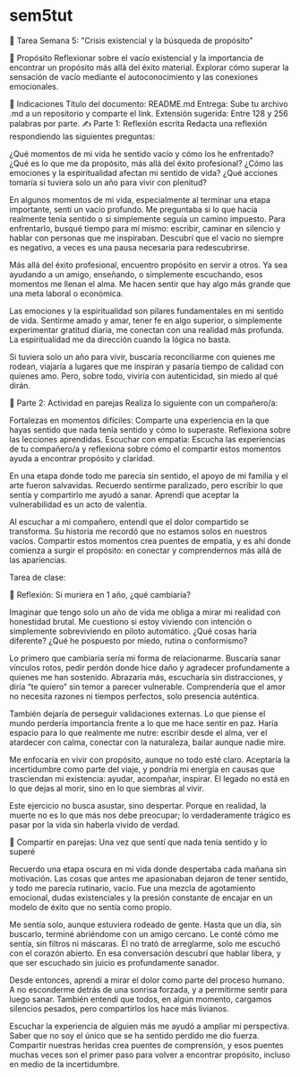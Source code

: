 # sem5tut

📝 Tarea Semana 5: "Crisis existencial y la búsqueda de propósito"

🎯 Propósito
Reflexionar sobre el vacío existencial y la importancia de encontrar un propósito más allá del éxito material. 
Explorar cómo superar la sensación de vacío mediante el autoconocimiento y las conexiones emocionales.

📂 Indicaciones
Título del documento: README.md
Entrega: Sube tu archivo .md a un repositorio y comparte el link.
Extensión sugerida: Entre 128 y 256 palabras por parte.
✍️ Parte 1: Reflexión escrita
Redacta una reflexión respondiendo las siguientes preguntas:

¿Qué momentos de mi vida he sentido vacío y cómo los he enfrentado?
¿Qué es lo que me da propósito, más allá del éxito profesional?
¿Cómo las emociones y la espiritualidad afectan mi sentido de vida?
¿Qué acciones tomaría si tuviera solo un año para vivir con plenitud?

En algunos momentos de mi vida, especialmente al terminar una etapa importante, sentí un vacío profundo.
Me preguntaba si lo que hacía realmente tenía sentido o si simplemente seguía un camino impuesto. 
Para enfrentarlo, busqué tiempo para mí mismo: escribir, caminar en silencio y hablar con personas que me inspiraban. 
Descubrí que el vacío no siempre es negativo, a veces es una pausa necesaria para redescubrirse.

Más allá del éxito profesional, encuentro propósito en servir a otros. Ya sea ayudando a un amigo, enseñando, 
o simplemente escuchando, esos momentos me llenan el alma. Me hacen sentir que hay algo más grande que una
meta laboral o económica.

Las emociones y la espiritualidad son pilares fundamentales en mi sentido de vida. Sentirme amado y amar,
tener fe en algo superior, o simplemente experimentar gratitud diaria, me conectan con una realidad más profunda.
La espiritualidad me da dirección cuando la lógica no basta.

Si tuviera solo un año para vivir, buscaría reconciliarme con quienes me rodean, viajaría a lugares que me inspiran
y pasaría tiempo de calidad con quienes amo. Pero, sobre todo, viviría con autenticidad, sin miedo al qué dirán.

💬 Parte 2: Actividad en parejas
Realiza lo siguiente con un compañero/a:

Fortalezas en momentos difíciles: Comparte una experiencia en la que hayas sentido que nada tenía sentido y cómo lo superaste.
Reflexiona sobre las lecciones aprendidas.
Escuchar con empatía: Escucha las experiencias de tu compañero/a y reflexiona sobre cómo el compartir estos momentos 
ayuda a encontrar propósito y claridad.

En una etapa donde todo me parecía sin sentido, el apoyo de mi familia y el arte fueron salvavidas. Recuerdo sentirme paralizado,
pero escribir lo que sentía y compartirlo me ayudó a sanar. Aprendí que aceptar la vulnerabilidad es un acto de valentía.

Al escuchar a mi compañero, entendí que el dolor compartido se transforma. Su historia me recordó que no estamos 
solos en nuestros vacíos. Compartir estos momentos crea puentes de empatía, y es ahí donde comienza a surgir el propósito:
en conectar y comprendernos más allá de las apariencias.

Tarea de clase: 

 📝 Reflexión: Si muriera en 1 año, ¿qué cambiaría?

Imaginar que tengo solo un año de vida me obliga a mirar mi realidad con honestidad brutal.
Me cuestiono si estoy viviendo con intención o simplemente sobreviviendo en piloto automático. 
¿Qué cosas haría diferente? ¿Qué he pospuesto por miedo, rutina o conformismo?

Lo primero que cambiaría sería mi forma de relacionarme. Buscaría sanar vínculos rotos, pedir
perdón donde hice daño y agradecer profundamente a quienes me han sostenido. Abrazaría más,
escucharía sin distracciones, y diría “te quiero” sin temor a parecer vulnerable. Comprendería 
que el amor no necesita razones ni tiempos perfectos, solo presencia auténtica.

También dejaría de perseguir validaciones externas. Lo que piense el mundo perdería importancia
frente a lo que me hace sentir en paz. Haría espacio para lo que realmente me nutre: escribir 
desde el alma, ver el atardecer con calma, conectar con la naturaleza, bailar aunque nadie mire.

Me enfocaría en vivir con propósito, aunque no todo esté claro. Aceptaría la incertidumbre 
como parte del viaje, y pondría mi energía en causas que trasciendan mi existencia: ayudar, 
acompañar, inspirar. El legado no está en lo que dejas al morir, sino en lo que siembras al vivir.

Este ejercicio no busca asustar, sino despertar. Porque en realidad, la muerte no es lo que 
más nos debe preocupar; lo verdaderamente trágico es pasar por la vida sin haberla vivido de verdad.


💬 Compartir en parejas: Una vez que sentí que nada tenía sentido y lo superé

Recuerdo una etapa oscura en mi vida donde despertaba cada mañana sin motivación.
Las cosas que antes me apasionaban dejaron de tener sentido, y todo me parecía 
rutinario, vacío. Fue una mezcla de agotamiento emocional, dudas existenciales y 
la presión constante de encajar en un modelo de éxito que no sentía como propio.

Me sentía solo, aunque estuviera rodeado de gente. Hasta que un día, sin buscarlo,
terminé abriéndome con un amigo cercano. Le conté cómo me sentía, sin filtros ni
máscaras. Él no trató de arreglarme, solo me escuchó con el corazón abierto. En esa 
conversación descubrí que hablar libera, y que ser escuchado sin juicio es profundamente sanador.

Desde entonces, aprendí a mirar el dolor como parte del proceso humano. A no 
esconderme detrás de una sonrisa forzada, y a permitirme sentir para luego sanar.
También entendí que todos, en algún momento, cargamos silencios pesados, pero compartirlos los hace más livianos.

Escuchar la experiencia de alguien más me ayudó a ampliar mi perspectiva. Saber que no
soy el único que se ha sentido perdido me dio fuerza. Compartir nuestras heridas crea 
puentes de comprensión, y esos puentes muchas veces son el primer paso para volver a
encontrar propósito, incluso en medio de la incertidumbre.

